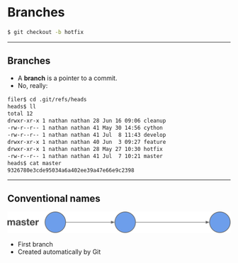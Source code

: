 # Branches
<!-- .slide: data-background="img/branch-bg.svg" -->

``` bash
$ git checkout -b hotfix
```

---

## Branches

- A **branch** is a pointer to a commit.
- No, really:

```
filer$ cd .git/refs/heads
heads$ ll
total 12
drwxr-xr-x 1 nathan nathan 28 Jun 16 09:06 cleanup
-rw-r--r-- 1 nathan nathan 41 May 30 14:56 cython
-rw-r--r-- 1 nathan nathan 41 Jul  8 11:43 develop
drwxr-xr-x 1 nathan nathan 40 Jun  3 09:27 feature
drwxr-xr-x 1 nathan nathan 28 May 27 10:30 hotfix
-rw-r--r-- 1 nathan nathan 41 Jul  7 10:21 master
heads$ cat master
9326780e3cde95034a6a402ee39a47e66e9c2398
```

---

## Conventional names

<img src="img/gitflow-master.svg" />

- First branch
- Created automatically by Git


